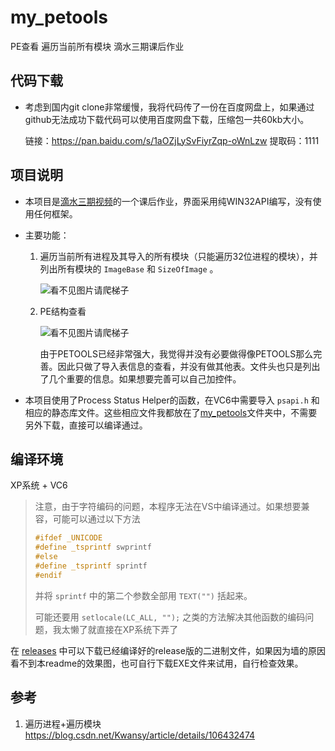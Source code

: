 # my_petools
 PE查看 遍历当前所有模块 滴水三期课后作业

## 代码下载

+ 考虑到国内git clone非常缓慢，我将代码传了一份在百度网盘上，如果通过github无法成功下载代码可以使用百度网盘下载，压缩包一共60kb大小。

  链接：https://pan.baidu.com/s/1aOZjLySvFiyrZqp-oWnLzw 
  提取码：1111 

## 项目说明

+ 本项目是[滴水三期视频](https://www.bilibili.com/video/BV1yt41127Cd)的一个课后作业，界面采用纯WIN32API编写，没有使用任何框架。

+ 主要功能：

  1. 遍历当前所有进程及其导入的所有模块（只能遍历32位进程的模块），并列出所有模块的 `ImageBase` 和 `SizeOfImage` 。

     ![看不见图片请爬梯子](https://cdn.jsdelivr.net/gh/smallzhong/picgo-pic-bed@master/image-20200821142559202.png)

  2. PE结构查看

     ![看不见图片请爬梯子](https://cdn.jsdelivr.net/gh/smallzhong/picgo-pic-bed@master/image-20200821142846647.png)

     由于PETOOLS已经非常强大，我觉得并没有必要做得像PETOOLS那么完善。因此只做了导入表信息的查看，并没有做其他表。文件头也只是列出了几个重要的信息。如果想要完善可以自己加控件。

+ 本项目使用了Process Status Helper的函数，在VC6中需要导入 `psapi.h` 和相应的静态库文件。这些相应文件我都放在了[my_petools](https://github.com/smallzhong/my_petools/tree/master/my_petools)文件夹中，不需要另外下载，直接可以编译通过。

## 编译环境

XP系统 + VC6

> 注意，由于字符编码的问题，本程序无法在VS中编译通过。如果想要兼容，可能可以通过以下方法
>
> ```cpp
> #ifdef _UNICODE
> #define _tsprintf swprintf
> #else
> #define _tsprintf sprintf
> #endif
> ```
>
> 并将 `sprintf` 中的第二个参数全部用 `TEXT("")` 括起来。
>
> 可能还要用 `setlocale(LC_ALL, "");` 之类的方法解决其他函数的编码问题，我太懒了就直接在XP系统下弄了

在 [releases](https://github.com/smallzhong/my_petools/releases) 中可以下载已经编译好的release版的二进制文件，如果因为墙的原因看不到本readme的效果图，也可自行下载EXE文件来试用，自行检查效果。

## 参考

1. 遍历进程+遍历模块 <https://blog.csdn.net/Kwansy/article/details/106432474>





